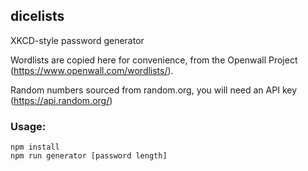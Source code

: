 ## dicelists

XKCD-style password generator

Wordlists are copied here for convenience, from the Openwall Project (https://www.openwall.com/wordlists/).

Random numbers sourced from random.org, you will need an API key (https://api.random.org/)

### Usage:
``` 
npm install
npm run generator [password length]
```